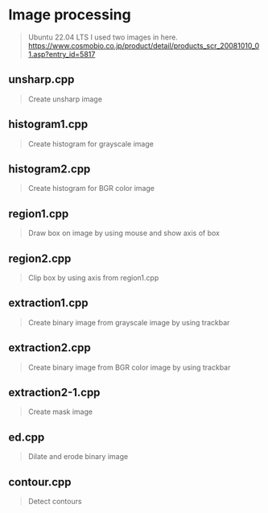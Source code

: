 # Image processing
> Ubuntu 22.04 LTS
> I used two images in here.
> https://www.cosmobio.co.jp/product/detail/products_scr_20081010_01.asp?entry_id=5817
## unsharp.cpp
> Create unsharp image
## histogram1.cpp
> Create histogram for grayscale image
## histogram2.cpp
> Create histogram for BGR color image
## region1.cpp
> Draw box on image by using mouse and show axis of box
## region2.cpp
> Clip box by using axis from region1.cpp
## extraction1.cpp
> Create binary image from grayscale image by using trackbar
## extraction2.cpp
> Create binary image from BGR color image by using trackbar
## extraction2-1.cpp
> Create mask image
## ed.cpp
> Dilate and erode binary image
## contour.cpp
> Detect contours
